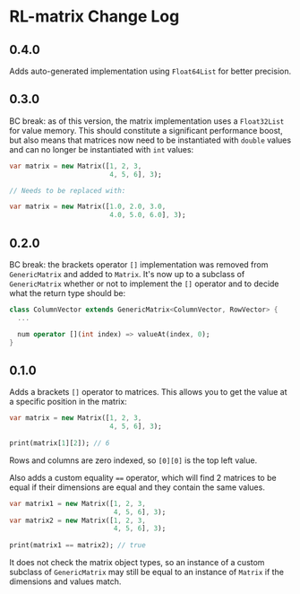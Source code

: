 # RL-matrix Change Log

## 0.4.0

Adds auto-generated implementation using `Float64List` for better precision.

## 0.3.0

BC break: as of this version, the matrix implementation uses a `Float32List` for 
value memory. This should constitute a significant performance boost, but also
means that matrices now need to be instantiated with `double` values and can
no longer be instantiated with `int` values:

```dart
var matrix = new Matrix([1, 2, 3,
                         4, 5, 6], 3);

// Needs to be replaced with:

var matrix = new Matrix([1.0, 2.0, 3.0,
                         4.0, 5.0, 6.0], 3);
```

## 0.2.0

BC break: the brackets operator `[]` implementation was removed from 
`GenericMatrix` and added to `Matrix`. It's now up to a subclass of 
`GenericMatrix` whether or not to implement the `[]` operator and to decide
what the return type should be:

```dart
class ColumnVector extends GenericMatrix<ColumnVector, RowVector> {
  ...

  num operator [](int index) => valueAt(index, 0);
}
```

## 0.1.0

Adds a brackets `[]` operator to matrices. This allows you to get the value at
a specific position in the matrix:

```dart
var matrix = new Matrix([1, 2, 3,
                         4, 5, 6], 3);
                         
print(matrix[1][2]); // 6
```

Rows and columns are zero indexed, so `[0][0]` is the top left value.

Also adds a custom equality `==` operator, which will find 2 matrices to be
equal if their dimensions are equal and they contain the same values.

```dart
var matrix1 = new Matrix([1, 2, 3,
                          4, 5, 6], 3);
var matrix2 = new Matrix([1, 2, 3,
                          4, 5, 6], 3);
                          
print(matrix1 == matrix2); // true
```

It does not check the matrix object types, so an instance of a custom subclass 
of `GenericMatrix` may still be equal to an instance of `Matrix` if the
dimensions and values match.

